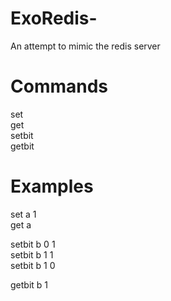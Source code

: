 ExoRedis-
=========

An attempt to mimic the redis server

Commands
=============================
set<br/>
get<br/>
setbit<br/>
getbit<br/>


Examples
==============================
set a 1<br/>
get a<br/>

setbit b 0 1<br/>
setbit b 1 1<br/>
setbit b 1 0<br/>

getbit b 1<br/>
